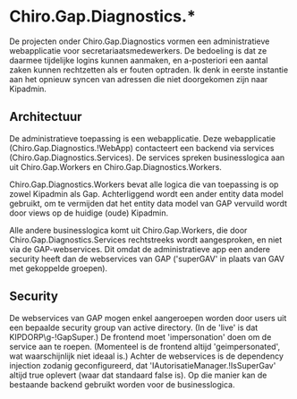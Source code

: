 Chiro.Gap.Diagnostics.\*
========================

De projecten onder Chiro.Gap.Diagnostics vormen een administratieve
webapplicatie voor secretariaatsmedewerkers. De bedoeling is dat ze
daarmee tijdelijke logins kunnen aanmaken, en a-posteriori een aantal
zaken kunnen rechtzetten als er fouten optraden. Ik denk in eerste
instantie aan het opnieuw syncen van adressen die niet doorgekomen zijn
naar Kipadmin.

Architectuur
------------

De administratieve toepassing is een webapplicatie. Deze webapplicatie
(Chiro.Gap.Diagnostics.!WebApp) contacteert een backend via services
(Chiro.Gap.Diagnostics.Services). De services spreken businesslogica aan
uit Chiro.Gap.Workers en Chiro.Gap.Diagnostics.Workers.

Chiro.Gap.Diagnostics.Workers bevat alle logica die van toepassing is op
zowel Kipadmin als Gap. Achterliggend wordt een ander entity data model
gebruikt, om te vermijden dat het entity data model van GAP vervuild
wordt door views op de huidige (oude) Kipadmin.

Alle andere businesslogica komt uit Chiro.Gap.Workers, die door
Chiro.Gap.Diagnostics.Services rechtstreeks wordt aangesproken, en niet
via de GAP-webservices. Dit omdat de administratieve app een andere
security heeft dan de webservices van GAP ('superGAV' in plaats van GAV
met gekoppelde groepen).

Security
--------

De webservices van GAP mogen enkel aangeroepen worden door users uit een
bepaalde security group van active directory. (In de 'live' is dat
KIPDORP\\g-!GapSuper.) De frontend moet 'impersonation' doen om de
service aan te roepen. (Momenteel is de frontend altijd
'geimpersonated', wat waarschijnlijk niet ideaal is.) Achter de
webservices is de dependency injection zodanig geconfigureerd, dat
'IAutorisatieManager.!IsSuperGav' altijd true oplevert (waar dat
standaard false is). Op die manier kan de bestaande backend gebruikt
worden voor de businesslogica.
